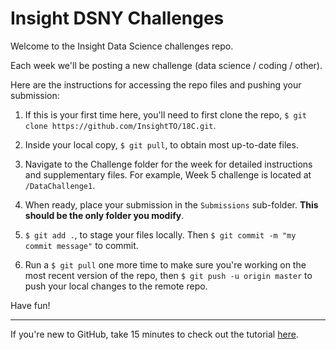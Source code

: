 # Insight DSNY Challenges

Welcome to the Insight Data Science challenges repo. 

Each week we'll be posting a new challenge (data science / coding / other).

Here are the instructions for accessing the repo files and pushing your submission:

1. If this is your first time here, you'll need to first clone the repo,
`$ git clone https://github.com/InsightTO/18C.git`.

2. Inside your local copy, `$ git pull`, to obtain most up-to-date files.

3. Navigate to the Challenge folder for the week for detailed instructions and supplementary files. For example, Week 5 challenge is located at `/DataChallenge1`.

4. When ready, place your submission in the `Submissions` sub-folder. **This should be the only folder you modify**.

5. `$ git add .`, to stage your files locally. Then `$ git commit -m "my commit message"` to commit.

6. Run a `$ git pull` one more time to make sure you're working on the most recent version of the repo, then `$ git push -u origin master` to push your local changes to the remote repo.

Have fun!

---

If you're new to GitHub, take 15 minutes to check out the tutorial [here](https://try.github.io/levels/1/challenges/1).
